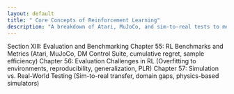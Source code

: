 ```yaml
---
layout: default
title: " Core Concepts of Reinforcement Learning"
description: "A breakdown of Atari, MuJoCo, and sim-to-real tests to measure RL performance."
---
```


<link rel="stylesheet" href="{{ '/assets/css/section-academic.css' | relative_url }}">

Section XIII: Evaluation and Benchmarking
Chapter 55: RL Benchmarks and Metrics
(Atari, MuJoCo, DM Control Suite, cumulative regret, sample efficiency)
Chapter 56: Evaluation Challenges in RL
(Overfitting to environments, reproducibility, generalization, PLR)
Chapter 57: Simulation vs. Real-World Testing
(Sim-to-real transfer, domain gaps, physics-based simulators)

<script>
  // Navigation variables
  var prevSection = "/content/handbooks/generative-ai/index.md";
  var nextSection = "/content/handbooks/generative-ai/section2.md";
</script>

<script src="{{ '/assets/js/section-academic.js' | relative_url }}"></script>
